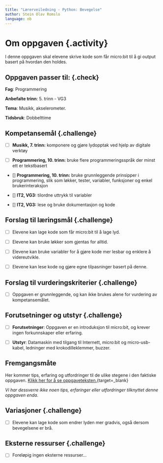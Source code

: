 ```yaml
---
title: "Lærerveiledning - Python: Bevegelse"
author: Stein Olav Romslo
language: nb
---
```



# Om oppgaven {.activity}

I denne oppgaven skal elevene skrive kode som får micro:bit til å gi output
basert på hvordan den holdes.

## Oppgaven passer til: {.check}

__Fag__: Programmering

__Anbefalte trinn__: 5. trinn - VG3

__Tema__: Musikk, akselerometer.

__Tidsbruk__: Dobbelttime

## Kompetansemål {.challenge}

- [ ] __Musikk, 7. trinn:__ komponere og gjøre lydopptak ved hjelp av digitale
  verktøy

- [ ] __Programmering, 10. trinn:__ bruke flere programmeringsspråk der minst ett
 er tekstbasert

- [] __Programmering, 10. trinn:__ bruke grunnleggende prinsipper i
  programmering, slik som løkker, tester, variabler, funksjoner og enkel
  brukerinteraksjon

- [] __IT2, VG3:__ tilordne uttrykk til variabler

- [] __IT2, VG3:__ lese og bruke dokumentasjon og kode

## Forslag til læringsmål {.challenge}

- [ ] Elevene kan lage kode som får micro:bit til å lage lyd.

- [ ] Elevene kan bruke løkker som gjentas for alltid.

- [ ] Elevene kan bruke variabler for å gjøre kode mer lesbar og enklere å
  videreutvikle.

- [ ] Elevene kan lese kode og gjøre egne tilpasninger basert på denne.

## Forslag til vurderingskriterier {.challenge}

- [ ] Oppgaven er grunnleggende, og kan ikke brukes alene for vurdering av
  kompetansemålet.

## Forutsetninger og utstyr {.challenge}

- [ ] __Forutsetninger__: Oppgaven er en introduksjon til micro:bit, og krever
  ingen forkunnskaper eller erfaring.

- [ ] __Utstyr__: Datamaskin med tilgang til Internett, micro:bit og
  micro-usb-kabel, ledninger med krokodilleklemmer, buzzer.

## Fremgangsmåte

Her kommer tips, erfaring og utfordringer til de ulike stegene i den faktiske
oppgaven. [Klikk her for å se
oppgaveteksten.](../python_movement/python_movement_nb.html){target=_blank}

_Vi har dessverre ikke noen tips, erfaringer eller utfordringer tilknyttet denne
oppgaven enda._

## Variasjoner {.challenge}

- [ ] Elevene kan lage kode som endrer lyden mer gradvis, også dersom
  bevegelsene er brå.

## Eksterne ressurser {.challenge}

- [ ] Foreløpig ingen eksterne ressurser...
